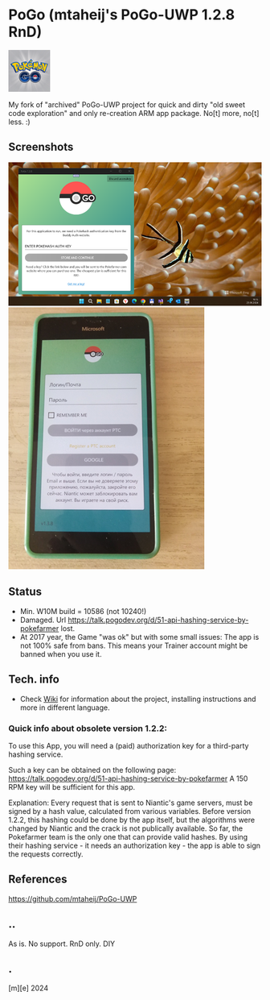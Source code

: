 # PoGo (mtaheij's PoGo-UWP 1.2.8 RnD)
![W11](Images/logo.png)

My fork of "archived" PoGo-UWP project for quick and dirty "old sweet code exploration" and only re-creation ARM app package. No[t] more, no[t] less. :)

## Screenshots
![W11](Images/shot01.png)
![W11](Images/shot02.png)

## Status
- Min. W10M build = 10586 (not 10240!)
- Damaged. Url https://talk.pogodev.org/d/51-api-hashing-service-by-pokefarmer lost. 
- At 2017 year, the Game "was ok" but with some small issues: The app is not 100% safe from bans. This means your Trainer account might be banned when you use it. 


## Tech. info
- Check [Wiki](https://github.com/mtaheij/PoGo-UWP/wiki) for information about the project, installing instructions and more in different language.

### Quick info about obsolete version 1.2.2:

To use this App, you will need a (paid) authorization key for a third-party hashing service.

Such a key can be obtained on the following page: https://talk.pogodev.org/d/51-api-hashing-service-by-pokefarmer
A 150 RPM key will be sufficient for this app.

Explanation: Every request that is sent to Niantic's game servers, must be signed by a hash value, calculated from various variables.
Before version 1.2.2, this hashing could be done by the app itself, but the algorithms were changed by Niantic and the crack is not publically available.
So far, the Pokefarmer team is the only one that can provide valid hashes. By using their hashing service - it needs an authorization key - the app is able to sign the requests correctly.


## References
https://github.com/mtaheij/PoGo-UWP

## ..
As is. No support. RnD only. DIY

## .
[m][e] 2024